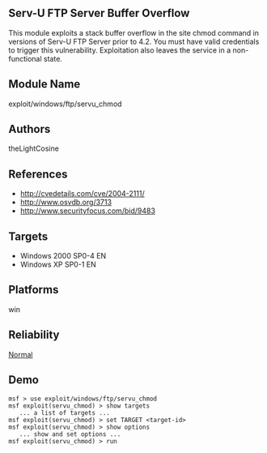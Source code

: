 ## Serv-U FTP Server Buffer Overflow

This module exploits a stack buffer overflow in the site 
chmod command in versions of Serv-U FTP Server prior to 4.2. 
You must have valid credentials to trigger this 
vulnerability. Exploitation also leaves the service in a 
non-functional state.


## Module Name
exploit/windows/ftp/servu_chmod

## Authors
theLightCosine


## References
* http://cvedetails.com/cve/2004-2111/
* http://www.osvdb.org/3713
* http://www.securityfocus.com/bid/9483



## Targets
* Windows 2000 SP0-4 EN
* Windows XP SP0-1 EN


## Platforms
win

## Reliability
[Normal](https://github.com/rapid7/metasploit-framework/wiki/Exploit-Ranking)

## Demo

```
msf > use exploit/windows/ftp/servu_chmod
msf exploit(servu_chmod) > show targets
   ... a list of targets ...
msf exploit(servu_chmod) > set TARGET <target-id>
msf exploit(servu_chmod) > show options
   ... show and set options ...
msf exploit(servu_chmod) > run
```
    
    